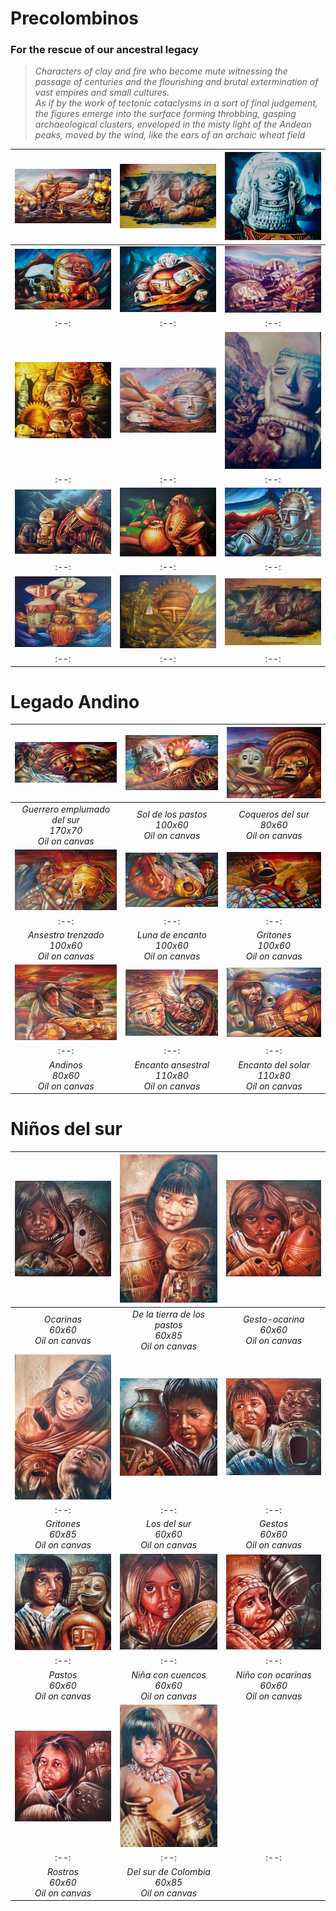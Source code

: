 # Precolombinos

### For the rescue of our ancestral legacy

> *Characters of clay and fire who become mute witnessing the passage of centuries and the flourishing and brutal extermination of vast empires and small cultures.<br>As if by the work of tectonic cataclysms in a sort of final judgement, the figures emerge into the surface forming throbbing, gasping archaeological clusters, enveloped in the misty light of the Andean peaks, moved by the wind, like the ears of an archaic wheat field*

| [![precolomb_1.jpeg](/assets/img/paintings/precolomb_1.jpeg)](/gallery/precolombinos1) | [![precolomb_2.jpeg](/assets/img/paintings/precolomb_2.jpeg)](/gallery/precolombinos2) | [![precolomb_3.jpeg](/assets/img/paintings/precolomb_3.jpeg)](/gallery/precolombinos3) |
|:--:|:--:|:--:|
| [![precolomb_4.jpeg](/assets/img/paintings/precolomb_4.jpeg)](/gallery/precolombinos4) | [![precolomb_5.jpeg](/assets/img/paintings/precolomb_5.jpeg)](/gallery/precolombinos5) | [![precolomb_6.jpeg](/assets/img/paintings/precolomb_6.jpeg)](/gallery/precolombinos6) |
|:--:|:--:|:--:|
| [![precolomb_7.jpeg](/assets/img/paintings/precolomb_7.jpeg)](/gallery/precolombinos7) | [![precolomb_8.jpeg](/assets/img/paintings/precolomb_8.jpeg)](/gallery/precolombinos8) | [![precolomb_9.jpeg](/assets/img/paintings/precolomb_9.jpeg)](/gallery/precolombinos9) |
|:--:|:--:|:--:|
| [![precolomb_10.jpeg](/assets/img/paintings/precolomb_10.jpeg)](/gallery/precolombinos10) | [![precolomb_11.jpeg](/assets/img/paintings/precolomb_11.jpeg)](/gallery/precolombinos11) | [![precolomb_12.jpeg](/assets/img/paintings/precolomb_12.jpeg)](/gallery/precolombinos12) |
|:--:|:--:|:--:|
| [![precolomb_13.jpeg](/assets/img/paintings/precolomb_13.jpeg)](/gallery/precolombinos13) | [![precolomb_14.jpeg](/assets/img/paintings/precolomb_14.jpeg)](/gallery/precolombinos14) | [![precolomb_15.jpeg](/assets/img/paintings/precolomb_15.jpeg)](/gallery/precolombinos15) |
|:--:|:--:|:--:|

# Legado Andino

| [![drawing_1.jpeg](/assets/img/paintings/drawing_1.jpeg)](/gallery/painting1) | [![drawing_2.jpg](/assets/img/paintings/drawing_2.jpeg)](/gallery/painting2) | [![drawing_3.jpg](/assets/img/paintings/drawing_3.jpeg)](/gallery/painting3) | 
|:--:|:--:|:--:| 
| *Guerrero emplumado del sur* <br /> *170x70* <br /> *Oil on canvas* | *Sol de los pastos* <br /> *100x60* <br /> *Oil on canvas* | *Coqueros del sur* <br /> *80x60* <br /> *Oil on canvas* |
| [![drawing_4.jpeg](/assets/img/paintings/drawing_4.jpeg)](/gallery/painting4) | [![drawing_5.jpg](/assets/img/paintings/drawing_5.jpeg)](/gallery/painting5) | [![drawing_6.jpg](/assets/img/paintings/drawing_6.jpeg)](/gallery/painting6) | 
|:--:|:--:|:--:| 
| *Ansestro trenzado* <br /> *100x60* <br /> *Oil on canvas* | *Luna de encanto* <br /> *100x60* <br /> *Oil on canvas* | *Gritones* <br /> *100x60* <br /> *Oil on canvas* |
| [![drawing_7.jpeg](/assets/img/paintings/drawing_7.jpeg)](/gallery/painting7) | [![drawing_8.jpg](/assets/img/paintings/drawing_8.jpeg)](/gallery/painting8) | [![drawing_9.jpg](/assets/img/paintings/drawing_9.jpeg)](/gallery/painting9) | 
|:--:|:--:|:--:| 
| *Andinos* <br /> *80x60* <br /> *Oil on canvas* | *Encanto ansestral* <br /> *110x80* <br /> *Oil on canvas* | *Encanto del solar* <br /> *110x80* <br /> *Oil on canvas* |

# Niños del sur

| [![drawing_10.jpeg](/assets/img/paintings/drawing_10.jpeg)](/gallery/painting10) | [![drawing_11.jpg](/assets/img/paintings/drawing_11.jpeg)](/gallery/painting11) | [![drawing_12.jpg](/assets/img/paintings/drawing_12.jpeg)](/gallery/painting12) | 
|:--:|:--:|:--:| 
| *Ocarinas* <br /> *60x60* <br /> *Oil on canvas* | *De la tierra de los pastos* <br /> *60x85* <br /> *Oil on canvas* | *Gesto-ocarina* <br /> *60x60* <br /> *Oil on canvas* |
| [![drawing_13.jpeg](/assets/img/paintings/drawing_13.jpeg)](/gallery/painting13) | [![drawing_14.jpg](/assets/img/paintings/drawing_14.jpeg)](/gallery/painting14) | [![drawing_15.jpg](/assets/img/paintings/drawing_15.jpeg)](/gallery/painting15) | 
|:--:|:--:|:--:| 
| *Gritones* <br /> *60x85* <br /> *Oil on canvas* | *Los del sur* <br /> *60x60* <br /> *Oil on canvas* | *Gestos* <br /> *60x60* <br /> *Oil on canvas* |
| [![drawing_16.jpeg](/assets/img/paintings/drawing_16.jpeg)](/gallery/painting16) | [![drawing_17.jpg](/assets/img/paintings/drawing_17.jpeg)](/gallery/painting17) | [![drawing_18.jpg](/assets/img/paintings/drawing_18.jpeg)](/gallery/painting18) | 
|:--:|:--:|:--:| 
| *Pastos* <br /> *60x60* <br /> *Oil on canvas* | *Niña con cuencos* <br /> *60x60* <br /> *Oil on canvas* | *Niño con ocarinas* <br /> *60x60* <br /> *Oil on canvas* |
| [![drawing_19.jpeg](/assets/img/paintings/drawing_19.jpeg)](/gallery/painting19) | [![drawing_20.jpg](/assets/img/paintings/drawing_20.jpeg)](/gallery/painting20) |  | 
|:--:|:--:|:--:| 
| *Rostros* <br /> *60x60* <br /> *Oil on canvas* | *Del sur de Colombia* <br /> *60x85* <br /> *Oil on canvas* |  |
